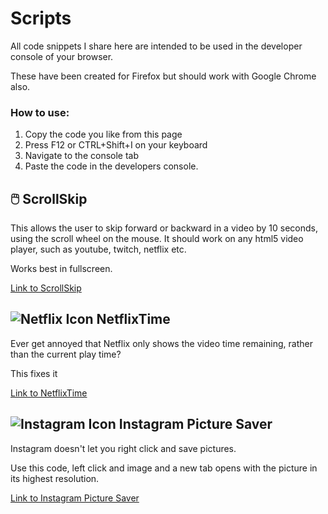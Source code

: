 # Scripts

All code snippets I share here are intended to be used in the developer console of your browser. 

These have been created for Firefox but should work with Google Chrome also.

### How to use:
1. Copy the code you like from this page
2. Press F12 or CTRL+Shift+I on your keyboard
3. Navigate to the console tab
4. Paste the code in the developers console.


## 🖱️ ScrollSkip
This allows the user to skip forward or backward in a video by 10 seconds, using the scroll wheel on the mouse.
It should work on any html5 video player, such as youtube, twitch, netflix etc.

Works best in fullscreen.

[Link to ScrollSkip](../master/Code/scrollskip.js)


## ![Netflix Icon](../master/Media/netflixlogo24.png "NetflixTime") NetflixTime 
Ever get annoyed that Netflix only shows the video time remaining, rather than the current play time? 

This fixes it

[Link to NetflixTime](../master/Code/NetflixTime.js)


## ![Instagram Icon](../master/Media/insta24.png "Instagram Picture URL") Instagram Picture Saver 
Instagram doesn't let you right click and save pictures.

Use this code, left click and image and a new tab opens with the picture in its highest resolution.

[Link to Instagram Picture Saver](../master/Code/instagramPic.js)
